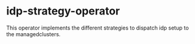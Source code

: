 
[comment]: # ( Copyright Contributors to the Open Cluster Management project )
# idp-strategy-operator
This operator implements the different strategies to dispatch idp setup to the managedclusters.
